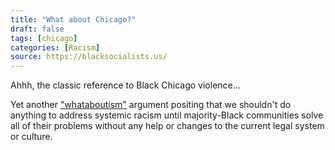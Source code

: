```yaml
---
title: "What about Chicago?"
draft: false
tags: [chicago]
categories: [Racism]
source: https://blacksocialists.us/
---
```


Ahhh, the classic reference to Black Chicago violence...  
  
Yet another ["whataboutism"](https://en.m.wikipedia.org/wiki/Whataboutism) argument positing that we shouldn't do anything to address systemic racism until majority-Black communities solve all of their problems without any help or changes to the current legal system or culture.

